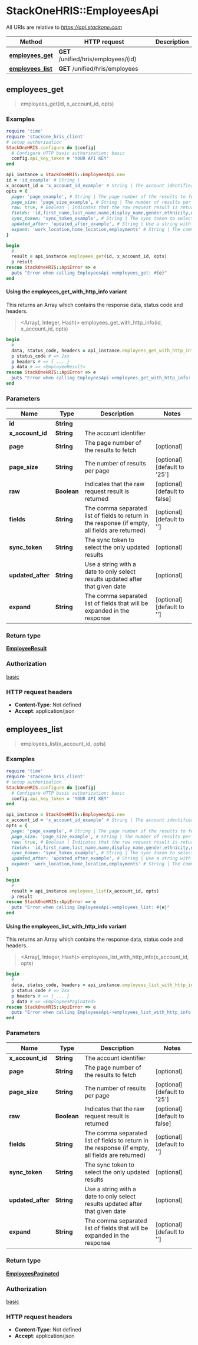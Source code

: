 # StackOneHRIS::EmployeesApi

All URIs are relative to *https://api.stackone.com*

| Method | HTTP request | Description |
| ------ | ------------ | ----------- |
| [**employees_get**](EmployeesApi.md#employees_get) | **GET** /unified/hris/employees/{id} |  |
| [**employees_list**](EmployeesApi.md#employees_list) | **GET** /unified/hris/employees |  |


## employees_get

> <EmployeeResult> employees_get(id, x_account_id, opts)



### Examples

```ruby
require 'time'
require 'stackone_hris_client'
# setup authorization
StackOneHRIS.configure do |config|
  # Configure HTTP basic authorization: basic
  config.api_key_token = 'YOUR API KEY'
end

api_instance = StackOneHRIS::EmployeesApi.new
id = 'id_example' # String | 
x_account_id = 'x_account_id_example' # String | The account identifier
opts = {
  page: 'page_example', # String | The page number of the results to fetch
  page_size: 'page_size_example', # String | The number of results per page
  raw: true, # Boolean | Indicates that the raw request result is returned
  fields: 'id,first_name,last_name,name,display_name,gender,ethnicity,date_of_birth,birthday,marital_status,avatar_url,personal_email,personal_phone_number,work_email,work_phone_number,job_title,department,manager_id,hire_date,start_date,tenure,work_anniversary,employment_type,employment_status,termination_date,company_name,home_country_location,work_country_location', # String | The comma separated list of fields to return in the response (if empty, all fields are returned)
  sync_token: 'sync_token_example', # String | The sync token to select the only updated results
  updated_after: 'updated_after_example', # String | Use a string with a date to only select results updated after that given date
  expand: 'work_location,home_location,employments' # String | The comma separated list of fields that will be expanded in the response
}

begin
  # 
  result = api_instance.employees_get(id, x_account_id, opts)
  p result
rescue StackOneHRIS::ApiError => e
  puts "Error when calling EmployeesApi->employees_get: #{e}"
end
```

#### Using the employees_get_with_http_info variant

This returns an Array which contains the response data, status code and headers.

> <Array(<EmployeeResult>, Integer, Hash)> employees_get_with_http_info(id, x_account_id, opts)

```ruby
begin
  # 
  data, status_code, headers = api_instance.employees_get_with_http_info(id, x_account_id, opts)
  p status_code # => 2xx
  p headers # => { ... }
  p data # => <EmployeeResult>
rescue StackOneHRIS::ApiError => e
  puts "Error when calling EmployeesApi->employees_get_with_http_info: #{e}"
end
```

### Parameters

| Name | Type | Description | Notes |
| ---- | ---- | ----------- | ----- |
| **id** | **String** |  |  |
| **x_account_id** | **String** | The account identifier |  |
| **page** | **String** | The page number of the results to fetch | [optional] |
| **page_size** | **String** | The number of results per page | [optional][default to &#39;25&#39;] |
| **raw** | **Boolean** | Indicates that the raw request result is returned | [optional][default to false] |
| **fields** | **String** | The comma separated list of fields to return in the response (if empty, all fields are returned) | [optional][default to &#39;&#39;] |
| **sync_token** | **String** | The sync token to select the only updated results | [optional] |
| **updated_after** | **String** | Use a string with a date to only select results updated after that given date | [optional] |
| **expand** | **String** | The comma separated list of fields that will be expanded in the response | [optional][default to &#39;&#39;] |

### Return type

[**EmployeeResult**](EmployeeResult.md)

### Authorization

[basic](../README.md#basic)

### HTTP request headers

- **Content-Type**: Not defined
- **Accept**: application/json


## employees_list

> <EmployeesPaginated> employees_list(x_account_id, opts)



### Examples

```ruby
require 'time'
require 'stackone_hris_client'
# setup authorization
StackOneHRIS.configure do |config|
  # Configure HTTP basic authorization: basic
  config.api_key_token = 'YOUR API KEY'
end

api_instance = StackOneHRIS::EmployeesApi.new
x_account_id = 'x_account_id_example' # String | The account identifier
opts = {
  page: 'page_example', # String | The page number of the results to fetch
  page_size: 'page_size_example', # String | The number of results per page
  raw: true, # Boolean | Indicates that the raw request result is returned
  fields: 'id,first_name,last_name,name,display_name,gender,ethnicity,date_of_birth,birthday,marital_status,avatar_url,personal_email,personal_phone_number,work_email,work_phone_number,job_title,department,manager_id,hire_date,start_date,tenure,work_anniversary,employment_type,employment_status,termination_date,company_name,home_country_location,work_country_location', # String | The comma separated list of fields to return in the response (if empty, all fields are returned)
  sync_token: 'sync_token_example', # String | The sync token to select the only updated results
  updated_after: 'updated_after_example', # String | Use a string with a date to only select results updated after that given date
  expand: 'work_location,home_location,employments' # String | The comma separated list of fields that will be expanded in the response
}

begin
  # 
  result = api_instance.employees_list(x_account_id, opts)
  p result
rescue StackOneHRIS::ApiError => e
  puts "Error when calling EmployeesApi->employees_list: #{e}"
end
```

#### Using the employees_list_with_http_info variant

This returns an Array which contains the response data, status code and headers.

> <Array(<EmployeesPaginated>, Integer, Hash)> employees_list_with_http_info(x_account_id, opts)

```ruby
begin
  # 
  data, status_code, headers = api_instance.employees_list_with_http_info(x_account_id, opts)
  p status_code # => 2xx
  p headers # => { ... }
  p data # => <EmployeesPaginated>
rescue StackOneHRIS::ApiError => e
  puts "Error when calling EmployeesApi->employees_list_with_http_info: #{e}"
end
```

### Parameters

| Name | Type | Description | Notes |
| ---- | ---- | ----------- | ----- |
| **x_account_id** | **String** | The account identifier |  |
| **page** | **String** | The page number of the results to fetch | [optional] |
| **page_size** | **String** | The number of results per page | [optional][default to &#39;25&#39;] |
| **raw** | **Boolean** | Indicates that the raw request result is returned | [optional][default to false] |
| **fields** | **String** | The comma separated list of fields to return in the response (if empty, all fields are returned) | [optional][default to &#39;&#39;] |
| **sync_token** | **String** | The sync token to select the only updated results | [optional] |
| **updated_after** | **String** | Use a string with a date to only select results updated after that given date | [optional] |
| **expand** | **String** | The comma separated list of fields that will be expanded in the response | [optional][default to &#39;&#39;] |

### Return type

[**EmployeesPaginated**](EmployeesPaginated.md)

### Authorization

[basic](../README.md#basic)

### HTTP request headers

- **Content-Type**: Not defined
- **Accept**: application/json

